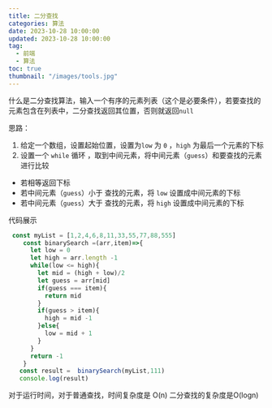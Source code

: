 ```yaml
---
title: 二分查找
categories: 算法
date: 2023-10-28 10:00:00
updated: 2023-10-28 10:00:00
tag:
  - 前端
  - 算法
toc: true
thumbnail: "/images/tools.jpg"
---
```

什么是二分查找算法，输入一个有序的元素列表（这个是必要条件），若要查找的元素包含在列表中，二分查找返回其位置，否则就返回`null`

<!--more-->
思路：
1. 给定一个数组，设置起始位置，设置为`low` 为 `0` ，`high` 为最后一个元素的下标
2. 设置一个 `while` 循环 ，取到中间元素，将中间元素（`guess`）和要查找的元素进行比较
  - 若相等返回下标
  - 若中间元素（`guess`）小于 查找的元素，将 `low` 设置成中间元素的下标
  - 若中间元素（`guess`）大于 查找的元素，将 `high` 设置成中间元素的下标

代码展示
```javascript
 const myList = [1,2,4,6,8,11,33,55,77,88,555]
    const binarySearch =(arr,item)=>{
      let low = 0
      let high = arr.length -1
      while(low <= high){
        let mid = (high + low)/2
        let guess = arr[mid]
        if(guess === item){
          return mid
        }
        if(guess > item){
          high = mid -1
        }else{
          low = mid + 1
        }
      }
      return -1
    }
   const result =  binarySearch(myList,111)
   console.log(result)
```
对于运行时间，对于普通查找，时间复杂度是 O(n) 二分查找的复杂度是O(logn)
